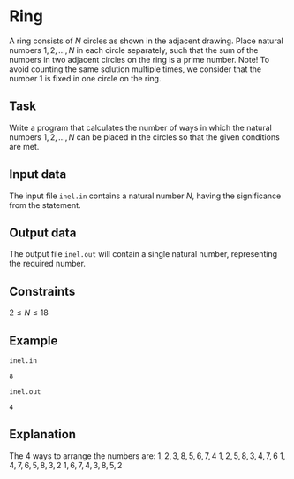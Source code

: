 # Ring

A ring consists of $N$ circles as shown in the adjacent drawing. Place natural numbers $1 , 2 , \dots , N$ in each circle separately, such that the sum of the numbers in two adjacent circles on the ring is a prime number. Note! To avoid counting the same solution multiple times, we consider that the number $1$ is fixed in one circle on the ring.

## Task

Write a program that calculates the number of ways in which the natural numbers $1 , 2 , \dots , N$ can be placed in the circles so that the given conditions are met.

## Input data

The input file `inel.in` contains a natural number $N$, having the significance from the statement.

## Output data

The output file `inel.out` will contain a single natural number, representing the required number.

## Constraints

$2 \leq N \leq 18$

## Example

`inel.in`
```
8
```

`inel.out`
```
4
```

## Explanation

The $4$ ways to arrange the numbers are:
$1 , 2 , 3 , 8 , 5 , 6 , 7 , 4$
$1 , 2 , 5 , 8 , 3 , 4 , 7 , 6$
$1 , 4 , 7 , 6 , 5 , 8 , 3 , 2$
$1 , 6 , 7 , 4 , 3 , 8 , 5 , 2$